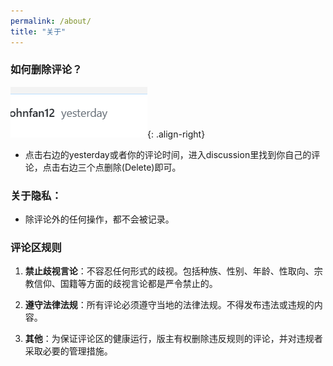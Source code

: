 ```yaml
---
permalink: /about/
title: "关于"
---
```


### 如何删除评论？

![cdelete](/images/delete.png){: .align-right}

- 点击右边的yesterday或者你的评论时间，进入discussion里找到你自己的评论，点击右边三个点删除(Delete)即可。


### 关于隐私：

- 除评论外的任何操作，都不会被记录。

### 评论区规则

1. **禁止歧视言论**：不容忍任何形式的歧视。包括种族、性别、年龄、性取向、宗教信仰、国籍等方面的歧视言论都是严令禁止的。

2. **遵守法律法规**：所有评论必须遵守当地的法律法规。不得发布违法或违规的内容。

3. **其他**：为保证评论区的健康运行，版主有权删除违反规则的评论，并对违规者采取必要的管理措施。